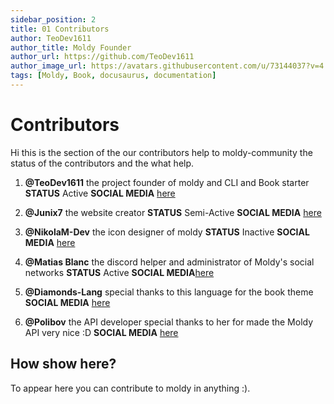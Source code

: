 ```yaml
---
sidebar_position: 2
title: 01 Contributors
author: TeoDev1611
author_title: Moldy Founder
author_url: https://github.com/TeoDev1611
author_image_url: https://avatars.githubusercontent.com/u/73144037?v=4
tags: [Moldy, Book, docusaurus, documentation]
---
```

# Contributors

Hi this is the section of the our contributors help to moldy-community the status of the contributors and the what help.

1. **@TeoDev1611** the project founder of moldy and CLI and Book starter **STATUS** Active **SOCIAL MEDIA** [here](https://github.com/TeoDev1611)

1. **@Junix7** the website creator **STATUS** Semi-Active **SOCIAL MEDIA** [here](https://linktr.ee/junix)

1. **@NikolaM-Dev** the icon designer of moldy **STATUS**  Inactive **SOCIAL MEDIA** [here](https://github.com/NikolaM-Dev)

1. **@Matias Blanc** the discord helper and administrator of Moldy's social networks **STATUS** Active **SOCIAL MEDIA**[here](https://linktr.ee/senderotecnologico)

1. **@Diamonds-Lang** special thanks to this language for the book theme **SOCIAL MEDIA** [here](https://github.com/diamonds-lang/book)

6. **@Polibov** the API developer special thanks to her for made the Moldy API very nice :D **SOCIAL MEDIA** [here](https://github.com/SantiagoVA)

## How show here?

To appear here you can contribute to moldy in anything :).
